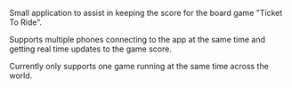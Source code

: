 Small application to assist in keeping the score for the board game "Ticket To Ride".

Supports multiple phones connecting to the app at the same time and getting real time updates to the game score. 

Currently only supports one game running at the same time across the world.
